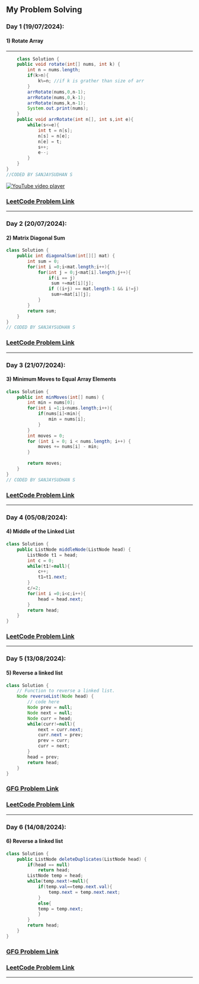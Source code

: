 ## My Problem Solving 

### Day 1 (19/07/2024):

#### 1) Rotate Array

---
``` java 
    class Solution {
    public void rotate(int[] nums, int k) {
        int n = nums.length;
        if(k>n){
            k%=n; //if k is grather than size of arr
        }
        arrRotate(nums,0,n-1);
        arrRotate(nums,0,k-1);
        arrRotate(nums,k,n-1);
        System.out.print(nums);
    }
    public void arrRotate(int n[], int s,int e){
        while(s<=e){
            int t = n[s];
            n[s] = n[e];
            n[e] = t;
            s++;
            e--;
        }
    }
}
//CODED BY SANJAYSUDHAN S
```

[![YouTube video player](https://img.youtube.com/vi/TYT5TJSfGlo/0.jpg)](https://www.youtube.com/watch?v=TYT5TJSfGlo)

### [LeetCode Problem Link](https://leetcode.com/problems/rotate-array)

---
### Day 2 (20/07/2024):

#### 2) Matrix Diagonal Sum
```java
class Solution {
    public int diagonalSum(int[][] mat) {
        int sum = 0;
        for(int i =0;i<mat.length;i++){
            for(int j = 0;j<mat[i].length;j++){
                if(i == j)
                 sum +=mat[i][j]; 
                if ((i+j) == mat.length-1 && i!=j)
                 sum+=mat[i][j];
            }
        }
        return sum;
    }
}
// CODED BY SANJAYSUDHAN S
```
### [LeetCode Problem Link](https://leetcode.com/problems/matrix-diagonal-sum)
---
### Day 3 (21/07/2024):

#### 3) Minimum Moves to Equal Array Elements
```java
class Solution {
    public int minMoves(int[] nums) {
        int min = nums[0];
        for(int i =1;i<nums.length;i++){
            if(nums[i]<min){
                min = nums[i];
            }
        }
        int moves = 0;
        for (int i = 0; i < nums.length; i++) {
            moves += nums[i] - min;
        }
        
        return moves;
    }
}
// CODED BY SANJAYSUDHAN S
```
### [LeetCode Problem Link](https://leetcode.com/problems/minimum-moves-to-equal-array-elements/description/)
---
### Day 4  (05/08/2024):

#### 4) Middle of the Linked List
```java
class Solution {
    public ListNode middleNode(ListNode head) {
        ListNode t1 = head;
        int c = 0;
        while(t1!=null){
            c++;
            t1=t1.next;
        }
        c/=2;
        for(int i =0;i<c;i++){
            head = head.next;
        }
        return head;
    }
}
```
### [LeetCode Problem Link](https://leetcode.com/problems/middle-of-the-linked-list/description/)
---
### Day 5  (13/08/2024):

#### 5) Reverse a linked list
```java
class Solution {
    // Function to reverse a linked list.
    Node reverseList(Node head) {
        // code here
        Node prev = null;
        Node next = null;
        Node curr = head;
        while(curr!=null){
            next = curr.next;
            curr.next = prev;
            prev = curr;
            curr = next;
        }
        head = prev;
        return head;
    }
}
```
### [GFG Problem Link](https://www.geeksforgeeks.org/problems/reverse-a-linked-list/1?page=1&category=Linked%20List&sortBy=submissions)
### [LeetCode Problem Link](https://leetcode.com/problems/reverse-linked-list/)

---
### Day 6  (14/08/2024):

#### 6) Reverse a linked list
```java
class Solution {
    public ListNode deleteDuplicates(ListNode head) {
        if(head == null) 
            return head;
        ListNode temp = head;
        while(temp.next!=null){
            if(temp.val==temp.next.val){
                temp.next = temp.next.next;
            }
            else{
            temp = temp.next;
            }
        }
        return head;
    }
}
```
### [GFG Problem Link](https://www.geeksforgeeks.org/problems/reverse-a-linked-list/1?page=1&category=Linked%20List&sortBy=submissions)
### [LeetCode Problem Link](https://leetcode.com/problems/remove-duplicates-from-sorted-list/)

---
